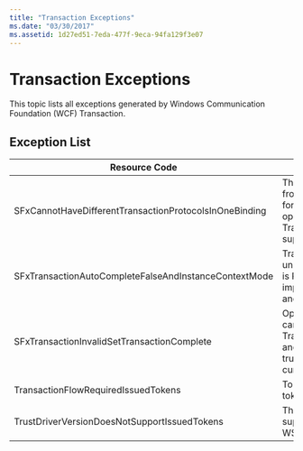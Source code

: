 ```yaml
---
title: "Transaction Exceptions"
ms.date: "03/30/2017"
ms.assetid: 1d27ed51-7eda-477f-9eca-94fa129f3e07
---
```

# Transaction Exceptions
This topic lists all exceptions generated by Windows Communication Foundation (WCF) Transaction.  

## Exception List  


|                     Resource Code                      |                                                                                                               Resource String                                                                                                                |
|--------------------------------------------------------|----------------------------------------------------------------------------------------------------------------------------------------------------------------------------------------------------------------------------------------------|
| SFxCannotHaveDifferentTransactionProtocolsInOneBinding |                        The policy information being imported from metadata specifies different values for TransactionProtocol among the operations. Only a single TransactionProtocol for each endpoint is supported.                        |
| SFxTransactionAutoCompleteFalseAndInstanceContextMode  |                              TransactionAutoComplete cannot be false unless the service's InstanceContextMode is PerSession. An error was found on the implementation of the specified contract and operation.                               |
|      SFxTransactionInvalidSetTransactionComplete       | OperationContext.SetTransactionComplete can be called in an operation only when TransactionAutoComplete is set to false and TransactionScopeRequired is set to true. This is an invalid scenario and the current transaction was terminated. |
|          TransactionFlowRequiredIssuedTokens           |                                                                                     To flow a transaction, flowing issued tokens must also be supported.                                                                                     |
|      TrustDriverVersionDoesNotSupportIssuedTokens      |                                                                          The configured Trust version does not support issued tokens. Use WSTrustFeb2005 or above.                                                                           |

